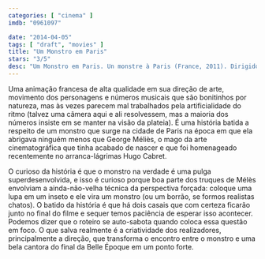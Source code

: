 ```yaml
---
categories: [ "cinema" ]
imdb: "0961097"

date: "2014-04-05"
tags: [ "draft", "movies" ]
title: "Um Monstro em Paris"
stars: "3/5"
desc: "Um Monstro em Paris. Un monstre à Paris (France, 2011). Dirigido por Bibo Bergeron. Escrito por Bibo Bergeron, Stéphane Kazandjian. Com Matthieu Chedid, Vanessa Paradis, Gad Elmaleh, François Cluzet, Ludivine Sagnier, Julie Ferrier, Bruno Salomone, Sébastien Desjours, Philippe Peythieu."
---
```

Uma animação francesa de alta qualidade em sua direção de arte, movimento dos personagens e números musicais que são bonitinhos por natureza, mas às vezes parecem mal trabalhados pela artificialidade do ritmo (talvez uma câmera aqui e ali resolvessem, mas a maioria dos números insiste em se manter na visão da plateia). É uma história batida a respeito de um monstro que surge na cidade de Paris na época em que ela abrigava ninguém menos que George Méliès, o mago da arte cinematográfica que tinha acabado de nascer e que foi homenageado recentemente no arranca-lágrimas Hugo Cabret.

O curioso da história é que o monstro na verdade é uma pulga superdesenvolvida, e isso é curioso porque boa parte dos truques de Mélès envolviam a ainda-não-velha técnica da perspectiva forçada: coloque uma lupa em um inseto e ele vira um monstro (ou um borrão, se formos realistas chatos). O batido da história é que há dois casais que com certeza ficarão junto no final do filme e sequer temos paciência de esperar isso acontecer. Podemos dizer que o roteiro se auto-sabota quando coloca essa questão em foco. O que salva realmente é a criatividade dos realizadores, principalmente a direção, que transforma o encontro entre o monstro e uma bela cantora do final da Belle Époque em um ponto forte.

